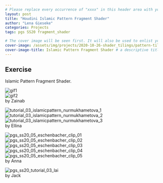 ```yaml
---
# Please replace every occurrence of "xxxx" in this header area with your personal information.
layout: post
title: "Houdini Islamic Pattern Fragment Shader"
author: "Lena Gieseke"
categories: Projects
tags: pgs SS20 fragment_shader

# The cover image will be seen first. It will also be used to enlist your project amonst others.
cover-image: /assets/img/projects/2020-10-26-shader_tilings/pattern-tile2.png # choose your desired image file format — must be supported by web browsers — only one
cover-image-title: Islamic Pattern Fragment Shader # a descriptive title for the image
---
```


## Exercise

Islamic Pattern Fragment Shader.


![gif1](/assets/img/projects/2020-10-26-shader_tilings/gif1.gif)  
![gif2](/assets/img/projects/2020-10-26-shader_tilings/gif2.gif)  
by Zainab


![tutorial_03_islamicpattern_nurmukhametova_1](/assets/img/projects/2020-10-26-shader_tilings/tutorial_03_islamicpattern_nurmukhametova_1.gif)  
![tutorial_03_islamicpattern_nurmukhametova_2](/assets/img/projects/2020-10-26-shader_tilings/tutorial_03_islamicpattern_nurmukhametova_2.gif)  
![tutorial_03_islamicpattern_nurmukhametova_3](/assets/img/projects/2020-10-26-shader_tilings/tutorial_03_islamicpattern_nurmukhametova_3.gif)  
by Ellina


![pgs_ss20_05_eschenbacher_clip_01](/assets/img/projects/2020-10-26-shader_tilings/pgs_ss20_05_eschenbacher_clip_01.gif)  
![pgs_ss20_05_eschenbacher_clip_02](/assets/img/projects/2020-10-26-shader_tilings/pgs_ss20_05_eschenbacher_clip_02.gif)  
![pgs_ss20_05_eschenbacher_clip_03](/assets/img/projects/2020-10-26-shader_tilings/pgs_ss20_05_eschenbacher_clip_03.gif)  
![pgs_ss20_05_eschenbacher_clip_04](/assets/img/projects/2020-10-26-shader_tilings/pgs_ss20_05_eschenbacher_clip_04.gif)  
![pgs_ss20_05_eschenbacher_clip_05](/assets/img/projects/2020-10-26-shader_tilings/pgs_ss20_05_eschenbacher_clip_05.gif)  
by Anna

![pgs_ss20_tutorial_03_lai](/assets/img/projects/2020-10-26-shader_tilings/pgs_ss20_tutorial_03_lai.gif)  
by Jack


